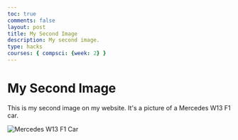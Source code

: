 ```yaml
---
toc: true
comments: false
layout: post
title: My Second Image
description: My second image.
type: hacks
courses: { compsci: {week: 2} }
---
```


<!DOCTYPE html>
<html>
<head>
    <title>Test Page</title>
</head>
<body>
    <h1>My Second Image</h1>
    <p>This is my second image on my website. It's a picture of a Mercedes W13 F1 car.</p>
</body>
</html>

![Mercedes W13 F1 Car](/posts/images/download.jpeg "Mercedes W13 F1 Car")